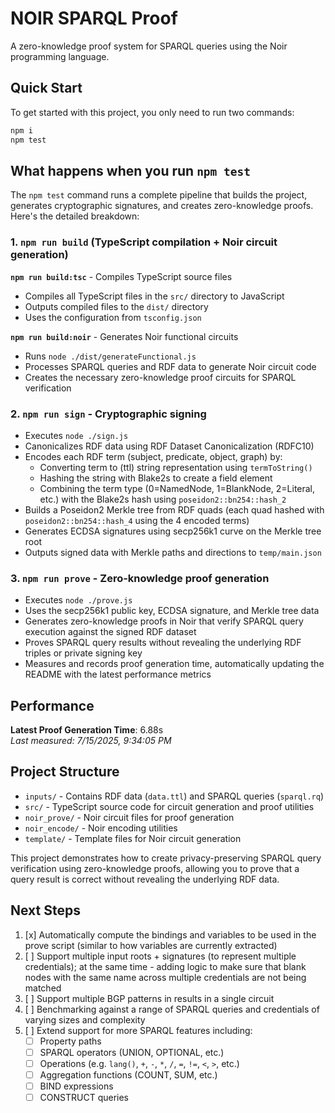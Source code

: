# NOIR SPARQL Proof

A zero-knowledge proof system for SPARQL queries using the Noir programming language.

## Quick Start

To get started with this project, you only need to run two commands:

```bash
npm i
npm test
```

## What happens when you run `npm test`

The `npm test` command runs a complete pipeline that builds the project, generates cryptographic signatures, and creates zero-knowledge proofs. Here's the detailed breakdown:

### 1. `npm run build` (TypeScript compilation + Noir circuit generation)

**`npm run build:tsc`** - Compiles TypeScript source files
- Compiles all TypeScript files in the `src/` directory to JavaScript
- Outputs compiled files to the `dist/` directory
- Uses the configuration from `tsconfig.json`

**`npm run build:noir`** - Generates Noir functional circuits
- Runs `node ./dist/generateFunctional.js`
- Processes SPARQL queries and RDF data to generate Noir circuit code
- Creates the necessary zero-knowledge proof circuits for SPARQL verification

### 2. `npm run sign` - Cryptographic signing

- Executes `node ./sign.js`
- Canonicalizes RDF data using RDF Dataset Canonicalization (RDFC10)
- Encodes each RDF term (subject, predicate, object, graph) by:
  - Converting term to (ttl) string representation using `termToString()`
  - Hashing the string with Blake2s to create a field element
  - Combining the term type (0=NamedNode, 1=BlankNode, 2=Literal, etc.) with the Blake2s hash using `poseidon2::bn254::hash_2`
- Builds a Poseidon2 Merkle tree from RDF quads (each quad hashed with `poseidon2::bn254::hash_4` using the 4 encoded terms)
- Generates ECDSA signatures using secp256k1 curve on the Merkle tree root
- Outputs signed data with Merkle paths and directions to `temp/main.json`

### 3. `npm run prove` - Zero-knowledge proof generation

- Executes `node ./prove.js`
- Uses the secp256k1 public key, ECDSA signature, and Merkle tree data
- Generates zero-knowledge proofs in Noir that verify SPARQL query execution against the signed RDF dataset
- Proves SPARQL query results without revealing the underlying RDF triples or private signing key
- Measures and records proof generation time, automatically updating the README with the latest performance metrics

## Performance

**Latest Proof Generation Time**: 6.88s  
*Last measured: 7/15/2025, 9:34:05 PM*
## Project Structure

- `inputs/` - Contains RDF data (`data.ttl`) and SPARQL queries (`sparql.rq`)
- `src/` - TypeScript source code for circuit generation and proof utilities
- `noir_prove/` - Noir circuit files for proof generation
- `noir_encode/` - Noir encoding utilities
- `template/` - Template files for Noir circuit generation

This project demonstrates how to create privacy-preserving SPARQL query verification using zero-knowledge proofs, allowing you to prove that a query result is correct without revealing the underlying RDF data.

## Next Steps

1. [x] Automatically compute the bindings and variables to be used in the prove script (similar to how variables are currently extracted)
2. [ ] Support multiple input roots + signatures (to represent multiple credentials); at the same time - adding logic to make sure that blank nodes with the same name across multiple credentials are not being matched
3. [ ] Support multiple BGP patterns in results in a single circuit
4. [ ] Benchmarking against a range of SPARQL queries and credentials of varying sizes and complexity
5. [ ] Extend support for more SPARQL features including:
   - [ ] Property paths
   - [ ] SPARQL operators (UNION, OPTIONAL, etc.)
   - [ ] Operations (e.g. `lang()`, `+`, `-`, `*`, `/`, `=`, `!=`, `<`, `>`, etc.)
   - [ ] Aggregation functions (COUNT, SUM, etc.)
   - [ ] BIND expressions
   - [ ] CONSTRUCT queries
